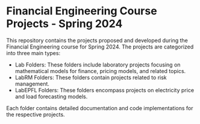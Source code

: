 # Financial Engineering Course Projects - Spring 2024
This repository contains the projects proposed and developed during the Financial Engineering course for Spring 2024. The projects are categorized into three main types:
- Lab Folders: These folders include laboratory projects focusing on mathematical models for finance, pricing models, and related topics.
- LabRM Folders: These folders contain projects related to risk management.
- LabEPFL Folders: These folders encompass projects on electricity price and load forecasting models.

Each folder contains detailed documentation and code implementations for the respective projects.
